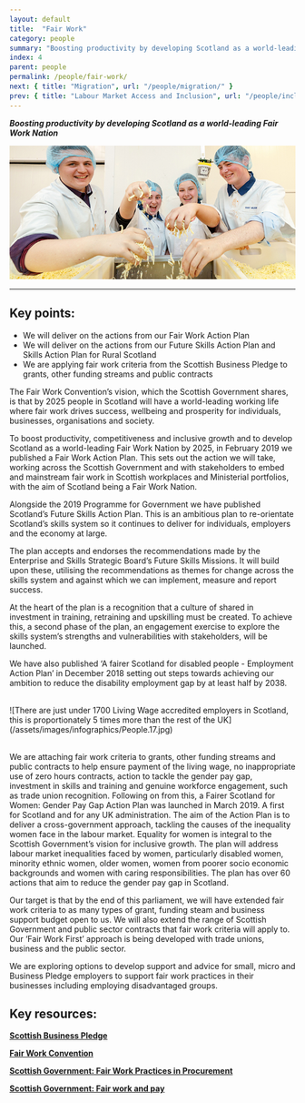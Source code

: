 ```yaml
---
layout: default
title:  "Fair Work"
category: people
summary: "Boosting productivity by developing Scotland as a world-leading Fair Work Nation"
index: 4
parent: people
permalink: /people/fair-work/
next: { title: "Migration", url: "/people/migration/" }
prev: { title: "Labour Market Access and Inclusion", url: "/people/inclusion" }
---
```

***Boosting productivity by developing Scotland as a world-leading Fair Work Nation***

![A photograph of Career Ready Interns at work in a food preparation facility](/assets/images/pageimages/People.40.jpg)  

---

## Key points:

* We will deliver on the actions from our Fair Work Action Plan
* We will deliver on the actions from our Future Skills Action Plan and Skills Action Plan for Rural Scotland
* We are applying fair work criteria from the Scottish Business Pledge to grants, other funding streams and public contracts

The Fair Work Convention’s vision, which the Scottish Government shares, is that by 2025 people in Scotland will have a world-leading working life where fair work drives success, wellbeing and prosperity for individuals, businesses, organisations and society.  

To boost productivity, competitiveness and inclusive growth and to develop Scotland as a world-leading Fair Work Nation by 2025, in February 2019 we published a Fair Work Action Plan. This sets out the action we will take, working across the Scottish Government and with stakeholders to embed and mainstream fair work in Scottish workplaces and Ministerial portfolios, with the aim of Scotland being a Fair Work Nation.  

Alongside the 2019 Programme for Government we have published Scotland’s Future Skills Action Plan. This is an ambitious plan to re-orientate Scotland’s skills system so it continues to deliver for individuals, employers and the economy at large.  

The plan accepts and endorses the recommendations made by the Enterprise and Skills Strategic Board’s Future Skills Missions. It will build upon these, utilising the recommendations as themes for change across the skills system and against which we can implement, measure and report success.  

At the heart of the plan is a recognition that a culture of shared in investment in training, retraining and upskilling must be created. To achieve this, a second phase of the plan, an engagement exercise to explore the skills system’s strengths and vulnerabilities with stakeholders, will be launched.  

We have also published ‘A fairer Scotland for disabled people - Employment Action Plan’ in December 2018 setting out steps towards achieving our ambition to reduce the disability employment gap by at least half by 2038.  

<br>
![There are just under 1700 Living Wage accredited employers in Scotland, this is proportionately 5 times more than the rest of the UK](/assets/images/infographics/People.17.jpg)
<br><br>

We are attaching fair work criteria to grants, other funding streams and public contracts to help ensure payment of the living wage, no inappropriate use of zero hours contracts, action to tackle the gender pay gap, investment in skills and training and genuine workforce engagement, such as trade union recognition. Following on from this, a Fairer Scotland for Women: Gender Pay Gap Action Plan was launched in March 2019.  A first for Scotland and for any UK administration. The aim of the Action Plan is to deliver a cross-government approach, tackling the causes of the inequality women face in the labour market. Equality for women is integral to the Scottish Government’s vision for inclusive growth. The plan will address labour market inequalities faced by women, particularly disabled women, minority ethnic women, older women, women from poorer socio economic backgrounds and women with caring responsibilities. The plan has over 60 actions that aim to reduce the gender pay gap in Scotland.  

Our target is that by the end of this parliament, we will have extended fair work criteria to as many types of grant, funding steam and business support budget open to us. We will also extend the range of Scottish Government and public sector contracts that fair work criteria will apply to. Our ‘Fair Work First’ approach is being developed with trade unions, business and the public sector.  

We are exploring options to develop support and advice for small, micro and Business Pledge employers to support fair work practices in their businesses including employing disadvantaged groups.  

## Key resources:

**[Scottish Business Pledge](https://scottishbusinesspledge.scot/)**  

**[Fair Work Convention](http://www.fairworkconvention.scot/)**  

**[Scottish Government: Fair Work Practices in Procurement](https://www.gov.scot/publications/fair-work-practices-in-procurement-toolkit/)**  

**[Scottish Government: Fair work and pay](https://www.gov.scot/policies/employment-support/fair-work-and-pay/)**

